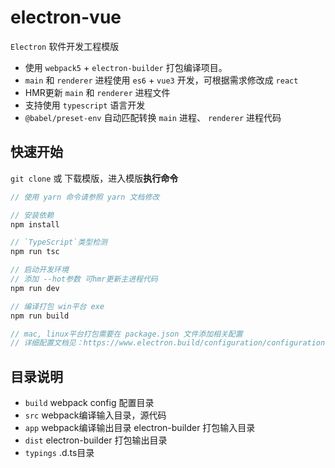# electron-vue
`Electron` 软件开发工程模版

- 使用 `webpack5` + `electron-builder` 打包编译项目。
- `main` 和 `renderer` 进程使用 `es6` + `vue3` 开发，可根据需求修改成 `react`
- HMR更新 `main` 和 `renderer` 进程文件 
- 支持使用 `typescript` 语言开发
- `@babel/preset-env` 自动匹配转换 `main` 进程、 `renderer` 进程代码



## 快速开始
`git clone` 或 下载模版，进入模版**执行命令** 
```javascript
// 使用 yarn 命令请参照 yarn 文档修改

// 安装依赖
npm install

// `TypeScript`类型检测
npm run tsc

// 启动开发环境
// 添加 --hot参数 可hmr更新主进程代码
npm run dev 

// 编译打包 win平台 exe
npm run build

// mac, linux平台打包需要在 package.json 文件添加相关配置
// 详细配置文档见：https://www.electron.build/configuration/configuration
```



## 目录说明
- `build` webpack config 配置目录
- `src` webpack编译输入目录，源代码
- `app` webpack编译输出目录 electron-builder 打包输入目录
- `dist` electron-builder 打包输出目录
- `typings` .d.ts目录


